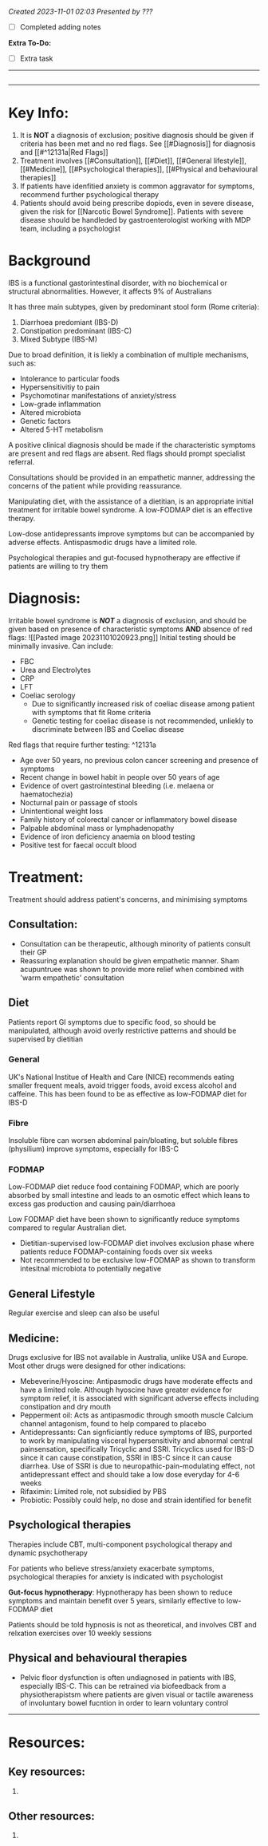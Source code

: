*Created 2023-11-01 02:03*
*Presented by ???*
- [ ] Completed adding notes

**Extra To-Do:**
- [ ] Extra task
---
```toc
```
---
# Key Info:
1. It is **NOT** a diagnosis of exclusion; positive diagnosis should be given if criteria has been met and no red flags. See [[#Diagnosis]] for diagnosis and [[#^12131a|Red Flags]]
2. Treatment involves [[#Consultation]], [[#Diet]], [[#General lifestyle]], [[#Medicine]], [[#Psychological therapies]], [[#Physical and behavioural therapies]]
3. If patients have idenfitied anxiety is common aggravator for symptoms, recommend further psychological therapy
4. Patients should avoid being prescribe dopiods, even in severe disease, given the risk for [[Narcotic Bowel Syndrome]]. Patients with severe disease should be handleded by gastroenterologist working with MDP team, including a psychologist
# Background
IBS is a functional gastorintestinal disorder, with no biochemical or structural abnormalities. However, it affects 9% of Australians

It has three main subtypes, given by predominant stool form (Rome criteria):
1. Diarrhoea predomiant (IBS-D)
2. Constipation predominant (IBS-C)
3. Mixed Subtype (IBS-M)

Due to broad definition, it is liekly a combination of multiple mechanisms, such as:
- Intolerance to particular foods
- Hypersensitivitiy to pain
- Psychomotinar manifestations of anxiety/stress
- Low-grade inflammation
- Altered microbiota
- Genetic factors
- Altered 5-HT metabolism

A positive clinical diagnosis should be made if the characteristic symptoms are present and red flags are absent. Red flags should prompt specialist referral.

Consultations should be provided in an empathetic manner, addressing the concerns of the patient while providing reassurance.

Manipulating diet, with the assistance of a dietitian, is an appropriate initial treatment for irritable bowel syndrome. A low-FODMAP diet is an effective therapy.

Low-dose antidepressants improve symptoms but can be accompanied by adverse effects. Antispasmodic drugs have a limited role.

Psychological therapies and gut-focused hypnotherapy are effective if patients are willing to try them
# Diagnosis:
Irritable bowel syndrome is ***NOT*** a diagnosis of exclusion, and should be given based on presence of characteristic symptoms **AND** absence of red flags:
![[Pasted image 20231101020923.png]]
Initial testing should be minimally invasive. Can include:
- FBC
- Urea and Electrolytes
- CRP
- LFT
- Coeliac serology
	- Due to significantly increased risk of coeliac disease among patient with symptoms that fit Rome criteria
	- Genetic testing for coeliac disease is not recommended, unliekly to discriminate between IBS and Coeliac disease

Red flags that require further testing: ^12131a
- Age over 50 years, no previous colon cancer screening and presence of symptoms
- Recent change in bowel habit in people over 50 years of age
- Evidence of overt gastrointestinal bleeding (i.e. melaena or haematochezia)
- Nocturnal pain or passage of stools
- Unintentional weight loss
- Family history of colorectal cancer or inflammatory bowel disease
- Palpable abdominal mass or lymphadenopathy
- Evidence of iron deficiency anaemia on blood testing
- Positive test for faecal occult blood

# Treatment:
Treatment should address patient's concerns, and minimising symptoms

## Consultation:
- Consultation can be therapeutic, although minority of patients consult their GP
- Reassuring explanation should be given empathetic manner. Sham acupuntruee was shown to provide more relief when combined with 'warm empathetic' consultation

## Diet
Patients report GI symptoms due to specific food, so should be manipulated, although avoid overly restrictive patterns and should be supervised by dietitian

### General
UK's National Institue of Health and Care (NICE) recommends eating smaller frequent meals, avoid trigger foods, avoid excess alcohol and caffeine. This has been found to be as effective as low-FODMAP diet for IBS-D

### Fibre
Insoluble fibre can worsen abdominal pain/bloating, but soluble fibres (physilium) improve symptoms, especially for IBS-C

### FODMAP
Low-FODMAP diet reduce food containing FODMAP, which are poorly absorbed by small intestine and leads to an osmotic effect which leans to excess gas production and causing pain/diarrhoea

Low FODMAP diet have been shown to significantly reduce symptoms compared to regular Australian diet.
- Dietitian-supervised low-FODMAP diet involves exclusion phase where patients reduce FODMAP-containing foods over six weeks
- Not recommended to be exclusive low-FODMAP as shown to transform intesitnal microbiota to potentially negative

## General Lifestyle
Regular exercise and sleep can also be useful

## Medicine:
Drugs exclusive for IBS not available in Australia, unlike USA and Europe. Most other drugs were designed for other indications:
- Mebeverine/Hyoscine: Antipasmodic drugs have moderate effects and have a limited role. Although hyoscine have greater evidence for symptom relief, it is associated with significant adverse effects including constipation and dry mouth
- Pepperment oil: Acts as antipasmodic through smooth muscle Calcium channel antagonism, found to help compared to placebo
- Antidepressants: Can signficiantly reduce symptoms of IBS, purported to work by manipulating visceral hypersensitivity and abnormal central painsensation,  specifically Tricyclic and SSRI. Tricyclics used for IBS-D since it can cause constipation, SSRI in IBS-C since it can cause diarrhea. Use of SSRI is due to neuropathic-pain-modulating effect, not antidepressant effect and should take a low dose everyday for 4-6 weeks
- Rifaximin: Limited role, not subsidied by PBS
- Probiotic: Possibly could help, no dose and strain identified for benefit

## Psychological therapies
Therapies include CBT, multi-component psychological therapy and dynamic psychotherapy

For patients who believe stress/anxiety exacerbate symptoms, psychological therapies for anxiety is indicated with psychologist

**Gut-focus hypnotherapy**:
Hypnotherapy has been shown to reduce symptoms and maintain benefit over 5 years, similarly effective to low-FODMAP diet

Patients should be told hypnosis is not as theoretical, and involves CBT and relxation exercises over 10 weekly sessions

## Physical and behavioural therapies
- Pelvic floor dysfunction is often undiagnosed in patients with IBS, especially IBS-C. This can be retrained via biofeedback from a physiotherapistsm where patients are given visual or tactile awareness of involuntary bowel fucntion in order to learn voluntary control

---

# Resources:
## Key resources:
1. 

## Other resources:
1. 